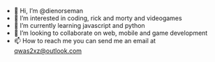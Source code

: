 - 👋 Hi, I’m @dienorseman
- 👀 I’m interested in coding, rick and morty and videogames
- 🌱 I’m currently learning javascript and python
- 💞️ I’m looking to collaborate on web, mobile and game development
- 📫 How to reach me you can send me an email at qwas2xz@outlook.com

<!---
dienorseman/dienorseman is a ✨ special ✨ repository because its `README.md` (this file) appears on your GitHub profile.
You can click the Preview link to take a look at your changes.
--->
